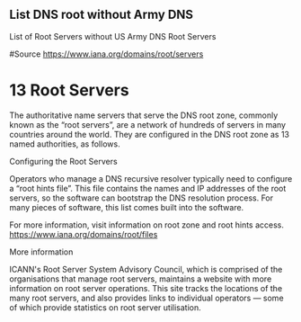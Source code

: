 ## List DNS root without Army DNS
List of Root Servers without US Army DNS
Root Servers

#Source  https://www.iana.org/domains/root/servers

# 13 Root Servers 
The authoritative name servers that serve the DNS root zone, 
commonly known as the “root servers”, are a network of hundreds of servers in many countries around the world. 
They are configured in the DNS root zone as 13 named authorities, as follows.

Configuring the Root Servers

Operators who manage a DNS recursive resolver typically need to configure a “root hints file”. 
This file contains the names and IP addresses of the root servers, so the software can bootstrap the DNS resolution process. 
For many pieces of software, this list comes built into the software.

For more information, visit information on root zone and root hints access.
https://www.iana.org/domains/root/files

More information

ICANN's Root Server System Advisory Council, which is comprised of the organisations that manage root servers,
maintains a website with more information on root server operations.
This site tracks the locations of the many root servers, and also provides links to individual operators
— some of which provide statistics on root server utilisation.
